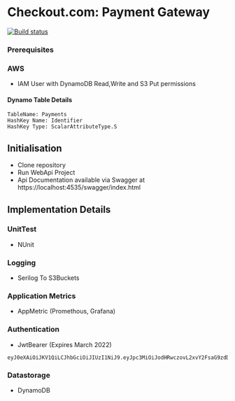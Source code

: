 # Checkout.com: Payment Gateway

[![Build status](https://ci.appveyor.com/api/projects/status/tb6wkrtxn850livm?svg=true)](https://ci.appveyor.com/project/dittu/copaymentgateway)

### Prerequisites

### AWS 
- IAM User with DynamoDB Read,Write and S3 Put permissions

#### Dynamo Table Details

``` 
TableName: Payments
HashKey Name: Identifier
HashKey Type: ScalarAttributeType.S
```

## Initialisation
- Clone repository
- Run WebApi Project
- Api Documentation available via Swagger at https://localhost:4535/swagger/index.html

## Implementation Details

### UnitTest
- NUnit

### Logging
- Serilog To S3Buckets

### Application Metrics
- AppMetric (Promethous, Grafana)

### Authentication
- JwtBearer (Expires March 2022)
```
eyJ0eXAiOiJKV1QiLCJhbGciOiJIUzI1NiJ9.eyJpc3MiOiJodHRwczovL2xvY2FsaG9zdDo1MDAxIiwiaWF0IjoxNjE0NTg2Mjk4LCJleHAiOjE2NDYxMjIyOTgsImF1ZCI6IlVzZXIiLCJzdWIiOiJqcm9ja2V0QGV4YW1wbGUuY29tIiwiR2l2ZW5OYW1lIjoiQWRpdHlhIiwiU3VybmFtZSI6IkFyaXNldHR5IiwiUm9sZSI6IkFkbWluIiwiTWVyY2hhbnRJZCI6IkhPaGxSZmRPcjUifQ.5vWk9u624SHgBo8IPWzlGgs3EEDEE1aXWVQzThgQsAw
```

### Datastorage
- DynamoDB
